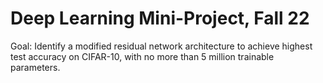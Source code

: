 # Deep Learning Mini-Project, Fall 22

Goal: Identify a modified residual network architecture to achieve highest test accuracy on CIFAR-10, with no more than 5 million trainable parameters.
